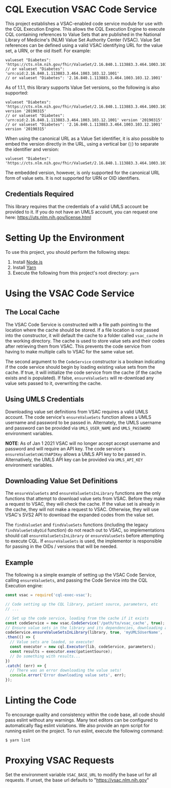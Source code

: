 # CQL Execution VSAC Code Service

This project establishes a VSAC-enabled code service module for use with the CQL Execution Engine.  This allows the
CQL Execution Engine to execute CQL containing references to Value Sets that are published in the National Library of
Medicine's (NLM) Value Set Authority Center (VSAC).  Value Set references can be defined using a valid VSAC
identifying URL for the value set, a URN, or the oid itself.  For example:

```
valueset "Diabetes": 'https://cts.nlm.nih.gov/fhir/ValueSet/2.16.840.1.113883.3.464.1003.103.12.1001'
// or valueset "Diabetes": 'urn:oid:2.16.840.1.113883.3.464.1003.103.12.1001'
// or valueset "Diabetes": '2.16.840.1.113883.3.464.1003.103.12.1001'
```

As of 1.1.1, this library supports Value Set versions, so the following is also supported:

```
valueset "Diabetes": 'https://cts.nlm.nih.gov/fhir/ValueSet/2.16.840.1.113883.3.464.1003.103.12.1001' version '20190315'
// or valueset "Diabetes": 'urn:oid:2.16.840.1.113883.3.464.1003.103.12.1001' version '20190315'
// or valueset "Diabetes": '2.16.840.1.113883.3.464.1003.103.12.1001' version '20190315'
```

When using the canonical URL as a Value Set identifier, it is also possible to embed the version directly in the URL, using a vertical bar (`|`) to separate the identifier and version:

```
valueset "Diabetes": 'https://cts.nlm.nih.gov/fhir/ValueSet/2.16.840.1.113883.3.464.1003.103.12.1001|20190315'
```

The embedded version, however, is only supported for the canonical URL form of value sets.  It is not supported for URN or OID identifiers.

## Credentials Required

This library requires that the credentials of a valid UMLS account be provided to it.  If you do not have an UMLS
account, you can request one here: https://uts.nlm.nih.gov/license.html

# Setting Up the Environment

To use this project, you should perform the following steps:

1. Install [Node.js](https://nodejs.org/en/download/)
2. Install [Yarn](https://yarnpkg.com/en/docs/install)
3. Execute the following from this project's root directory: `yarn`

# Using the VSAC Code Service

## The Local Cache

The VSAC Code Service is constructed with a file path pointing to the location where the cache should be stored.  If
a file location is not passed into the constructor, it will default the cache to a folder called `vsac_cache` in the
working directory.  The cache is used to store value sets and their codes after retrieving them from VSAC.  This
prevents the code service from having to make multiple calls to VSAC for the same value set.

The second argument to the `CodeService` constructor is a boolean indicating if the code service should begin by
loading existing value sets from the cache.  If true, it will initialize the code service from the cache (if the
cache exists and is populated).  If false, `ensureValueSets` will re-download any value sets passed to it, overwriting
the cache.

## Using UMLS Credentials

Downloading value set definitions from VSAC requires a valid UMLS account.  The code service's `ensureValueSets`
function allows a UMLS username and password to be passed in.  Alternately, the UMLS username and password can be
provided via `UMLS_USER_NAME` and `UMLS_PASSWORD` environment variables.

**NOTE**: As of Jan 1 2021 VSAC will no longer accept accept username and password and will require an API key.  The code 
service's `ensureValueSetsWithAPIKey` allows a UMLS API key to be passed in.  Alternatively, the UMLS API key can be
provided via `UMLS_API_KEY` environment variables.

## Downloading Value Set Definitions

The `ensureValueSets` and `ensureValueSetsInLibrary` functions are the only functions that attempt to download value
sets from VSAC.  Before they make a request to VSAC, they will check the cache.  If the value set is already in the
cache, they will not make a request to VSAC.  Otherwise, they will use VSAC's SVS2 API to download the expanded codes
from the value set.

The `findValueSet` and `findValueSets` functions (including the legacy `findValueSetsByOid` function) do not reach out
to VSAC, so implementations should call `ensureValueSetsInLibrary` or `ensureValueSets` before attempting to execute
CQL.  If `ensureValueSets` is used, the implementor is responsible for passing in the OIDs / versions that will be
needed.

## Example

The following is a simple example of setting up the VSAC Code Service, calling `ensureValueSets`, and passing the
Code Service into the CQL Execution engine:

```js
const vsac = require('cql-exec-vsac');

// Code setting up the CQL library, patient source, parameters, etc
// ...

// Set up the code service, loading from the cache if it exists
const codeService = new vsac.CodeService('/path/to/vsac_cache', true);
// Ensure value sets in the library and its dependencies, downloading any missing value sets
codeService.ensureValueSetsInLibrary(library, true, 'myUMLSUserName', 'myUMLSPassword')
.then(() => {
  // Value sets are loaded, so execute!
  const executor = new cql.Executor(lib, codeService, parameters);
  const results = executor.exec(patientSource);
  // Do something with results...
})
.catch( (err) => {
  // There was an error downloading the value sets!
  console.error('Error downloading value sets', err);
});
```

# Linting the Code

To encourage quality and consistency within the code base, all code should pass eslint without any warnings.  Many text editors can be configured to automatically flag eslint violations.  We also provide an npm script for running eslint on the project.  To run eslint, execute the following command:
```
$ yarn lint
```

# Proxying VSAC Requests

Set the environment variable `VSAC_BASE_URL` to modify the base url for all requests. If unset, the base url defaults to "https://vsac.nlm.nih.gov"